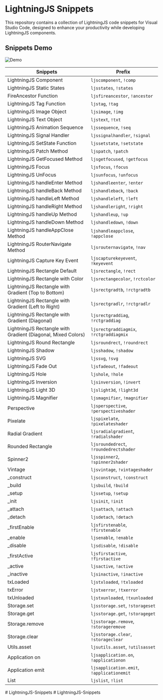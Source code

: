 # LightningJS Snippets

This repository contains a collection of LightningJS code snippets for Visual Studio Code, designed to enhance your productivity while developing LightningJS components.

## Snippets Demo

![Demo](./demo.gif)

| **Snippets**                                                 | **Prefix**                                |
| ------------------------------------------------------------ | ----------------------------------------- |
| LightningJS Component                                        | `ljscomponent`, `!comp`                   |
| LightningJS Static States                                    | `ljsstates`, `!states`                    |
| FireAncestor Function                                        | `ljsfireancestor`, `!ancestor`            |
| LightningJS Tag Function                                     | `ljstag`, `!tag`                          |
| LightningJS Image Object                                     | `ljsimage`, `!img`                        |
| LightningJS Text Object                                      | `ljstext`, `!txt`                         |
| LightningJS Animation Sequence                               | `ljssequence`, `!seq`                     |
| LightningJS Signal Handler                                   | `ljssignalhandler`, `!signal`             |
| LightningJS SetState Function                                | `ljssetstate`, `!setstate`                |
| LightningJS Patch Method                                     | `ljspatch`, `!patch`                      |
| LightningJS GetFocused Method                                | `ljsgetfocused`, `!getfocus`              |
| LightningJS Focus                                            | `ljsfocus`, `!focus`                      |
| LightningJS UnFocus                                          | `ljsunfocus`, `!unfocus`                  |
| LightningJS handleEnter Method                               | `ljshandleenter`, `!enter`                |
| LightningJS handleBack Method                                | `ljshandleback`, `!back`                  |
| LightningJS handleLeft Method                                | `ljshandleleft`, `!left`                  |
| LightningJS handleRight Method                               | `ljshandleright`, `!right`                |
| LightningJS handleUp Method                                  | `ljshandleup`, `!up`                      |
| LightningJS handleDown Method                                | `ljshandledown`, `!down`                  |
| LightningJS handleAppClose Method                            | `ljshandleappclose`, `!appclose`          |
| LightningJS RouterNavigate Method                            | `ljsrouternavigate`, `!nav`               |
| LightningJS Capture Key Event                                | `ljscapturekeyevent`, `!keyevent`         |
| LightningJS Rectangle Default                                | `ljsrectangle`, `!rect`                   |
| LightningJS Rectangle with Color                             | `ljsrectangecolor`, `!rctcolor`           |
| LightningJS Rectangle with Gradient (Top to Bottom)          | `ljsrectgradtb`, `!rctgradtb`             |
| LightningJS Rectangle with Gradient (Left to Right)          | `ljsrectgradlr`, `!rctgradlr`             |
| LightningJS Rectangle with Gradient (Diagonal)               | `ljsrectgraddiag`, `!rctgraddiag`         |
| LightningJS Rectangle with Gradient (Diagonal, Mixed Colors) | `ljsrectgraddiagmix`, `!rctgraddiagmix`   |
| LightningJS Round Rectangle                                  | `ljsroundrect`, `!roundrect`              |
| LightningJS Shadow                                           | `ljsshadow`, `!shadow`                    |
| LightningJS SVG                                              | `ljssvg`, `!svg`                          |
| LightningJS Fade Out                                         | `ljsfadeout`, `!fadeout`                  |
| LightningJS Hole                                             | `ljshole`, `!hole`                        |
| LightningJS Inversion                                        | `ljsinversion`, `!invert`                 |
| LightningJS Light 3D                                         | `ljslight3d`, `!light3d`                  |
| LightningJS Magnifier                                        | `ljsmagnifier`, `!magnifier`              |
| Perspective                                                  | `ljsperspective`, `!perspectiveshader`    |
| Pixelate                                                     | `ljspixelate`, `!pixelateshader`          |
| Radial Gradient                                              | `ljsradialgradient`, `!radialshader`      |
| Rounded Rectangle                                            | `ljsroundedrect`, `!roundedrectshader`    |
| Spinner2                                                     | `ljsspinner2`, `!spinner2shader`          |
| Vintage                                                      | `ljsvintage`, `!vintageshader`            |
| \_construct                                                  | `ljsconstruct`, `!construct`              |
| \_build                                                      | `ljsbuild`, `!build`                      |
| \_setup                                                      | `ljssetup`, `!setup`                      |
| \_init                                                       | `ljsinit`, `!init`                        |
| \_attach                                                     | `ljsattach`, `!attach`                    |
| \_detach                                                     | `ljsdetach`, `!detach`                    |
| \_firstEnable                                                | `ljsfirstenable`, `!firstenable`          |
| \_enable                                                     | `ljsenable`, `!enable`                    |
| \_disable                                                    | `ljsdisable`, `!disable`                  |
| \_firstActive                                                | `ljsfirstactive`, `!firstactive`          |
| \_active                                                     | `ljsactive`, `!active`                    |
| \_inactive                                                   | `ljsinactive`, `!inactive`                |
| txLoaded                                                     | `ljstxloaded`, `!txloaded`                |
| txError                                                      | `ljstxerror`, `!txerror`                  |
| txUnloaded                                                   | `ljstxunloaded`, `!txunloaded`            |
| Storage.set                                                  | `ljsstorage.set`, `!storageset`           |
| Storage.get                                                  | `ljsstorage.get`, `!storageget`           |
| Storage.remove                                               | `ljsstorage.remove`, `!storageremove`     |
| Storage.clear                                                | `ljsstorage.clear`, `!storageclear`       |
| Utils.asset                                                  | `ljsutils.asset`, `!utilsasset`           |
| Application on                                               | `ljsapplication.on`, `!applicationon`     |
| Application emit                                             | `ljsapplication.emit`, `!applicationemit` |
| List                                                         | `ljslist`, `!list`                        |
#   L i g h t n i n g J S - S n i p p e t s  
 #   L i g h t n i n g J S - S n i p p e t s  
 